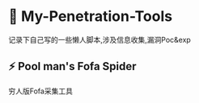 # :racehorse: My-Penetration-Tools  
记录下自己写的一些懒人脚本,涉及信息收集,漏洞Poc&exp  
## :zap: Pool man's Fofa Spider  
穷人版Fofa采集工具
